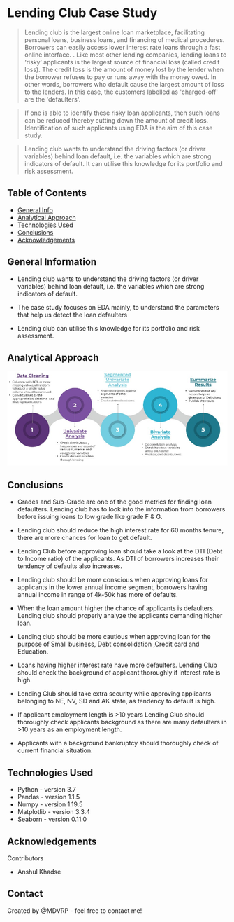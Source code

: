 # Lending Club Case Study
> Lending club is the largest online loan marketplace, facilitating personal loans, business loans, and financing of medical procedures. Borrowers can easily access lower interest rate loans through a fast online interface. . Like most other lending companies, lending loans to ‘risky’ applicants is the largest source of financial loss (called credit loss). The credit loss is the amount of money lost by the lender when the borrower refuses to pay or runs away with the money owed. In other words, borrowers who default cause the largest amount of loss to the lenders. In this case, the customers labelled as 'charged-off' are the 'defaulters'.

> If one is able to identify these risky loan applicants, then such loans can be reduced thereby cutting down the amount of credit loss. Identification of such applicants using EDA is the aim of this case study.

> Lending club wants to understand the driving factors (or driver variables) behind loan default, i.e. the variables which are strong indicators of default. It can utilise this knowledge for its portfolio and risk assessment.

## Table of Contents
* [General Info](#general-information)
* [Analytical Approach](#analytical-approach)
* [Technologies Used](#technologies-used)
* [Conclusions](#conclusions)
* [Acknowledgements](#acknowledgements)

## General Information

- Lending club wants to understand the driving factors (or driver variables) behind loan default, i.e. the variables which are strong indicators of default. 

- The case study focuses on EDA mainly, to understand the parameters that help us detect the loan defaulters 

- Lending club can utilise this knowledge for its portfolio and risk assessment. 

## Analytical Approach
![analytical_approch](analytical_approch.jpg)

## Conclusions

- Grades and Sub-Grade are one of the good metrics for finding loan defaulters. Lending club has to look into the information from borrowers before issuing loans to low grade like grade F & G.

- Lending club should reduce the high interest rate for 60 months tenure, there are more chances for loan to get default.

- Lending Club before approving loan should take a look at the DTI (Debt to Income ratio) of the applicants. As DTI of borrowers increases their tendency of defaults also increases.

- Lending club should be more conscious when approving loans for applicants in the lower annual income segment, borrowers having annual income in range of 4k-50k has more of defaults.

- When the loan amount higher the chance of applicants is defaulters. Lending club should properly analyze the applicants demanding higher loan.

- Lending club should be more cautious when approving loan for the purpose of Small business, Debt consolidation ,Credit card and Education.

- Loans having higher interest rate have more defaulters. Lending Club  should check the background of applicant thoroughly if interest rate is high.

- Lending Club should take extra security while approving applicants belonging to NE, NV, SD and AK state, as tendency to default is high.

- If applicant employment length is >10 years Lending Club should thoroughly check applicants background as there are many defaulters in >10 years as an employment length.

- Applicants with a background bankruptcy should thoroughly check of current financial situation.

## Technologies Used
- Python - version 3.7
- Pandas - version 1.1.5
- Numpy - version 1.19.5
- Matplotlib - version 3.3.4
- Seaborn -  version 0.11.0

## Acknowledgements
Contributors 
- Anshul Khadse

## Contact
Created by @MDVRP - feel free to contact me!
